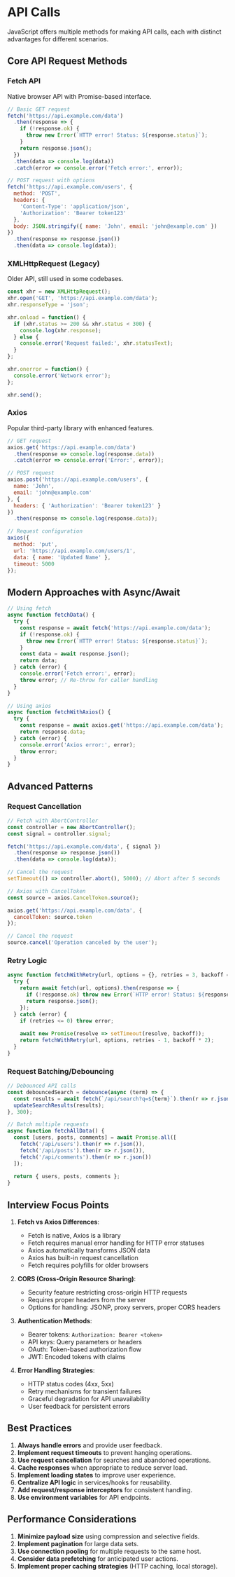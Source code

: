 # API Calls

JavaScript offers multiple methods for making API calls, each with distinct advantages for different scenarios.

## Core API Request Methods

### Fetch API
Native browser API with Promise-based interface.

```javascript
// Basic GET request
fetch('https://api.example.com/data')
  .then(response => {
    if (!response.ok) {
      throw new Error(`HTTP error! Status: ${response.status}`);
    }
    return response.json();
  })
  .then(data => console.log(data))
  .catch(error => console.error('Fetch error:', error));

// POST request with options
fetch('https://api.example.com/users', {
  method: 'POST',
  headers: {
    'Content-Type': 'application/json',
    'Authorization': 'Bearer token123'
  },
  body: JSON.stringify({ name: 'John', email: 'john@example.com' })
})
  .then(response => response.json())
  .then(data => console.log(data));
```

### XMLHttpRequest (Legacy)
Older API, still used in some codebases.

```javascript
const xhr = new XMLHttpRequest();
xhr.open('GET', 'https://api.example.com/data');
xhr.responseType = 'json';

xhr.onload = function() {
  if (xhr.status >= 200 && xhr.status < 300) {
    console.log(xhr.response);
  } else {
    console.error('Request failed:', xhr.statusText);
  }
};

xhr.onerror = function() {
  console.error('Network error');
};

xhr.send();
```

### Axios
Popular third-party library with enhanced features.

```javascript
// GET request
axios.get('https://api.example.com/data')
  .then(response => console.log(response.data))
  .catch(error => console.error('Error:', error));

// POST request
axios.post('https://api.example.com/users', {
  name: 'John',
  email: 'john@example.com'
}, {
  headers: { 'Authorization': 'Bearer token123' }
})
  .then(response => console.log(response.data));

// Request configuration
axios({
  method: 'put',
  url: 'https://api.example.com/users/1',
  data: { name: 'Updated Name' },
  timeout: 5000
});
```

## Modern Approaches with Async/Await

```javascript
// Using fetch
async function fetchData() {
  try {
    const response = await fetch('https://api.example.com/data');
    if (!response.ok) {
      throw new Error(`HTTP error! Status: ${response.status}`);
    }
    const data = await response.json();
    return data;
  } catch (error) {
    console.error('Fetch error:', error);
    throw error; // Re-throw for caller handling
  }
}

// Using axios
async function fetchWithAxios() {
  try {
    const response = await axios.get('https://api.example.com/data');
    return response.data;
  } catch (error) {
    console.error('Axios error:', error);
    throw error;
  }
}
```

## Advanced Patterns

### Request Cancellation

```javascript
// Fetch with AbortController
const controller = new AbortController();
const signal = controller.signal;

fetch('https://api.example.com/data', { signal })
  .then(response => response.json())
  .then(data => console.log(data));

// Cancel the request
setTimeout(() => controller.abort(), 5000); // Abort after 5 seconds

// Axios with CancelToken
const source = axios.CancelToken.source();

axios.get('https://api.example.com/data', {
  cancelToken: source.token
});

// Cancel the request
source.cancel('Operation canceled by the user');
```

### Retry Logic

```javascript
async function fetchWithRetry(url, options = {}, retries = 3, backoff = 300) {
  try {
    return await fetch(url, options).then(response => {
      if (!response.ok) throw new Error(`HTTP error! Status: ${response.status}`);
      return response.json();
    });
  } catch (error) {
    if (retries <= 0) throw error;
    
    await new Promise(resolve => setTimeout(resolve, backoff));
    return fetchWithRetry(url, options, retries - 1, backoff * 2);
  }
}
```

### Request Batching/Debouncing

```javascript
// Debounced API calls
const debouncedSearch = debounce(async (term) => {
  const results = await fetch(`/api/search?q=${term}`).then(r => r.json());
  updateSearchResults(results);
}, 300);

// Batch multiple requests
async function fetchAllData() {
  const [users, posts, comments] = await Promise.all([
    fetch('/api/users').then(r => r.json()),
    fetch('/api/posts').then(r => r.json()),
    fetch('/api/comments').then(r => r.json())
  ]);
  
  return { users, posts, comments };
}
```

## Interview Focus Points

1. **Fetch vs Axios Differences**:
   - Fetch is native, Axios is a library
   - Fetch requires manual error handling for HTTP error statuses
   - Axios automatically transforms JSON data
   - Axios has built-in request cancellation
   - Fetch requires polyfills for older browsers

2. **CORS (Cross-Origin Resource Sharing)**:
   - Security feature restricting cross-origin HTTP requests
   - Requires proper headers from the server
   - Options for handling: JSONP, proxy servers, proper CORS headers

3. **Authentication Methods**:
   - Bearer tokens: `Authorization: Bearer <token>`
   - API keys: Query parameters or headers
   - OAuth: Token-based authorization flow
   - JWT: Encoded tokens with claims

4. **Error Handling Strategies**:
   - HTTP status codes (4xx, 5xx)
   - Retry mechanisms for transient failures
   - Graceful degradation for API unavailability
   - User feedback for persistent errors

## Best Practices

1. **Always handle errors** and provide user feedback.
2. **Implement request timeouts** to prevent hanging operations.
3. **Use request cancellation** for searches and abandoned operations.
4. **Cache responses** when appropriate to reduce server load.
5. **Implement loading states** to improve user experience.
6. **Centralize API logic** in services/hooks for reusability.
7. **Add request/response interceptors** for consistent handling.
8. **Use environment variables** for API endpoints.

## Performance Considerations

1. **Minimize payload size** using compression and selective fields.
2. **Implement pagination** for large data sets.
3. **Use connection pooling** for multiple requests to the same host.
4. **Consider data prefetching** for anticipated user actions.
5. **Implement proper caching strategies** (HTTP caching, local storage). 